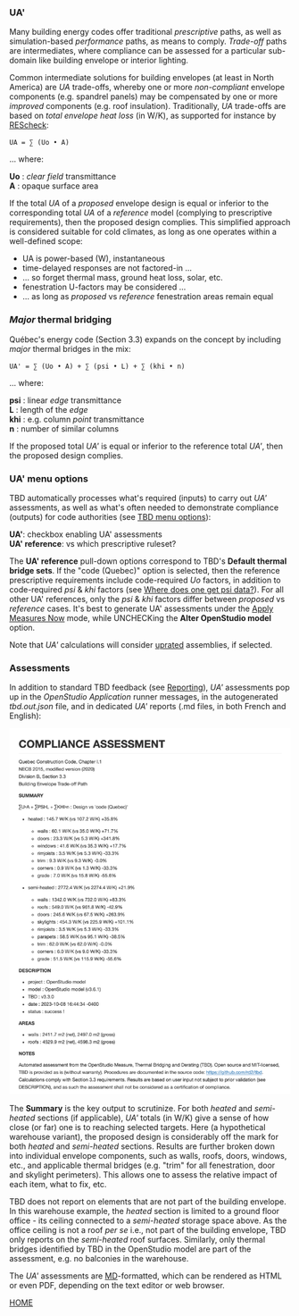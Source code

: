 ### UA'

Many building energy codes offer traditional _prescriptive_ paths, as well as simulation-based _performance_ paths, as means to comply. _Trade-off_ paths are intermediates, where compliance can be assessed for a particular sub-domain like building envelope or interior lighting.

Common intermediate solutions for building envelopes (at least in North America) are _UA_ trade-offs, whereby one or more _non-compliant_ envelope components (e.g. spandrel panels) may be compensated by one or more _improved_ components (e.g. roof insulation). Traditionally, _UA_ trade-offs are based on _total envelope heat loss_ (in W/K), as supported for instance by [REScheck](https://www.energycodes.gov/rescheck):

```
UA = ∑ (Uo • A)
```
... where:

__Uo__ : _clear field_ transmittance  
__A__ : opaque surface area  

If the total _UA_ of a _proposed_ envelope design is equal or inferior to the corresponding total _UA_ of a _reference_ model (complying to prescriptive requirements), then the proposed design complies. This simplified approach is considered suitable for cold climates, as long as one operates within a well-defined scope:  

- UA is power-based (W), instantaneous
- time-delayed responses are not factored-in ...
- ... so forget thermal mass, ground heat loss, solar, etc.
- fenestration U-factors may be considered ...
- ... as long as _proposed_ vs _reference_ fenestration areas remain equal

### _Major_ thermal bridging

Québec's energy code (Section 3.3) expands on the concept by including _major_ thermal bridges in the mix:
```
UA' = ∑ (Uo • A) + ∑ (psi • L) + ∑ (khi • n)
```
... where:

__psi__ : linear _edge_ transmittance  
__L__ : length of the _edge_  
__khi__ : e.g. column _point_ transmittance  
__n__ : number of similar columns  

If the proposed total _UA'_ is equal or inferior to the reference total _UA'_, then the proposed design complies.

### UA' menu options

TBD automatically processes what's required (inputs) to carry out _UA'_ assessments, as well as what's often needed to demonstrate compliance (outputs) for code authorities (see [TBD menu options](./settings.html "TBD settings")):

__UA'__: checkbox enabling UA' assessments  
__UA' reference__: vs which prescriptive ruleset?

The __UA' reference__ pull-down options correspond to TBD's __Default thermal bridge sets__. If the "code (Quebec)" option is selected, then the reference prescriptive requirements include code-required _Uo_ factors, in addition to code-required _psi_ & _khi_ factors (see [Where does one get psi data?](./settings.html "TBD settings")). For all other UA' references, only the _psi_ & _khi_ factors differ between _proposed_ vs _reference_ cases. It's best to generate UA' assessments under the [Apply Measures Now](./launch.html "Launching TBD as a process") mode, while UNCHECKing the __Alter OpenStudio model__ option.

Note that _UA'_ calculations will consider [uprated](./ut.html "Uprating") assemblies, if selected.

### Assessments

In addition to standard TBD feedback (see [Reporting](./reports.html "What TBD reports back")), _UA'_ assessments pop up in the _OpenStudio Application_ runner messages, in the autogenerated _tbd.out.json_ file, and in dedicated _UA'_ reports (.md files, in both French and English):  

![UA Assessment](../assets/images/UA.png "UA Assessment")

The __Summary__ is the key output to scrutinize. For both _heated_ and _semi-heated_ sections (if applicable), _UA'_ totals (in W/K) give a sense of how close (or far) one is to reaching selected targets. Here (a hypothetical warehouse variant), the proposed design is considerably off the mark for both _heated_ and _semi-heated_ sections. Results are further broken down into individual envelope components, such as walls, roofs, doors, windows, etc., and applicable thermal bridges (e.g. "trim" for all fenestration, door and skylight perimeters). This allows one to assess the relative impact of each item, what to fix, etc.

TBD does not report on elements that are not part of the building envelope. In this warehouse example, the _heated_ section is limited to a ground floor office - its ceiling connected to a _semi-heated_ storage space above. As the office ceiling is not a roof _per se_ i.e., not part of the building envelope, TBD only reports on the _semi-heated_ roof surfaces. Similarly, only thermal bridges identified by TBD in the OpenStudio model are part of the assessment, e.g. no balconies in the warehouse.

The _UA'_ assessments are [MD](https://en.wikipedia.org/wiki/Markdown)-formatted, which can be rendered as HTML or even PDF, depending on the text editor or web browser.

[HOME](../index.html "Thermal Bridging & Derating")  
